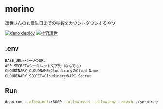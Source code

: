 # morino

凛世さんのお誕生日までの秒数をカウントダウンするやつ

[![deno deploy](https://img.shields.io/badge/deno-deploy-green?logo=deno)](https://morino.deno.dev)
[![杜野凛世](https://img.shields.io/badge/SHINY%20COLORS-%E6%9D%9C%E9%87%8E%E5%87%9B%E4%B8%96-89C3EB?style=flat)](https://idollist.idolmaster-official.jp/detail/50022)

## .env

```
BASE_URL=ページのURL
APP_SECRET=シークレット文字列（なんでも）
CLOUDINARY_CLOUDNAME=CloudinaryのCloud Name
CLOUDINARY_SECRET=CloudinaryのAPI Secret
```

## Run

```sh
deno run --allow-net=:8000 --allow-read --allow-env --watch ./server.js
```
